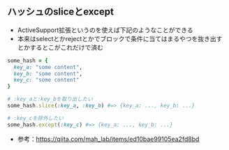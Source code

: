 ## ハッシュのsliceとexcept
- ActiveSupport拡張というのを使えば下記のようなことができる
- 本来はselectとかrejectとかでブロックで条件に当てはまるやつを抜き出すとかするとこがこれだけで済む
```ruby
some_hash = {
  key_a: "some content",
  key_b: "some content",
  key_c: "some content"
}

# :key_aと:key_bを取り出したい
some_hash.slice(:key_a, :key_b) #=> {key_a: ..., key_b: ...}

# :key_cを除外したい
some_hash.except(:key_c) #=> {key_a: ..., key_b: ...}
```
- 参考：https://qiita.com/mah_lab/items/ed10bae99105ea2fd8bd
